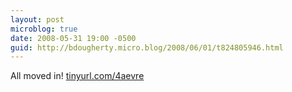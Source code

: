 ```yaml
---
layout: post
microblog: true
date: 2008-05-31 19:00 -0500
guid: http://bdougherty.micro.blog/2008/06/01/t824805946.html
---
```

All moved in! [tinyurl.com/4aevre](http://tinyurl.com/4aevre)
